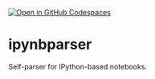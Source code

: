 [![Open in GitHub Codespaces](https://github.com/codespaces/badge.svg)](https://codespaces.new/sutoiku/ipynbparser)

# ipynbparser

Self-parser for IPython-based notebooks.